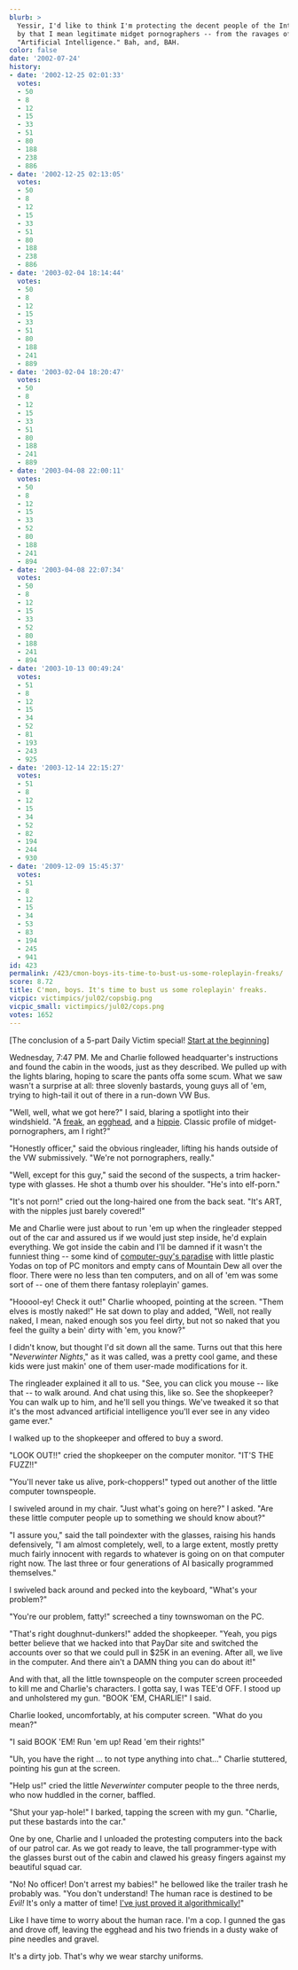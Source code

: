 ```yaml
---
blurb: >
  Yessir, I'd like to think I'm protecting the decent people of the Internet -- and
  by that I mean legitimate midget pornographers -- from the ravages of the so-called
  "Artificial Intelligence." Bah, and, BAH.
color: false
date: '2002-07-24'
history:
- date: '2002-12-25 02:01:33'
  votes:
  - 50
  - 8
  - 12
  - 15
  - 33
  - 51
  - 80
  - 188
  - 238
  - 886
- date: '2002-12-25 02:13:05'
  votes:
  - 50
  - 8
  - 12
  - 15
  - 33
  - 51
  - 80
  - 188
  - 238
  - 886
- date: '2003-02-04 18:14:44'
  votes:
  - 50
  - 8
  - 12
  - 15
  - 33
  - 51
  - 80
  - 188
  - 241
  - 889
- date: '2003-02-04 18:20:47'
  votes:
  - 50
  - 8
  - 12
  - 15
  - 33
  - 51
  - 80
  - 188
  - 241
  - 889
- date: '2003-04-08 22:00:11'
  votes:
  - 50
  - 8
  - 12
  - 15
  - 33
  - 52
  - 80
  - 188
  - 241
  - 894
- date: '2003-04-08 22:07:34'
  votes:
  - 50
  - 8
  - 12
  - 15
  - 33
  - 52
  - 80
  - 188
  - 241
  - 894
- date: '2003-10-13 00:49:24'
  votes:
  - 51
  - 8
  - 12
  - 15
  - 34
  - 52
  - 81
  - 193
  - 243
  - 925
- date: '2003-12-14 22:15:27'
  votes:
  - 51
  - 8
  - 12
  - 15
  - 34
  - 52
  - 82
  - 194
  - 244
  - 930
- date: '2009-12-09 15:45:37'
  votes:
  - 51
  - 8
  - 12
  - 15
  - 34
  - 53
  - 83
  - 194
  - 245
  - 941
id: 423
permalink: /423/cmon-boys-its-time-to-bust-us-some-roleplayin-freaks/
score: 8.72
title: C'mon, boys. It's time to bust us some roleplayin' freaks.
vicpic: victimpics/jul02/copsbig.png
vicpic_small: victimpics/jul02/cops.png
votes: 1652
---
```


\[The conclusion of a 5-part Daily Victim special! [Start at the
beginning](@/victim/419.md)\]

Wednesday, 7:47 PM. Me and Charlie followed headquarter's instructions
and found the cabin in the woods, just as they described. We pulled up
with the lights blaring, hoping to scare the pants offa some scum. What
we saw wasn't a surprise at all: three slovenly bastards, young guys all
of 'em, trying to high-tail it out of there in a run-down VW Bus.

"Well, well, what we got here?" I said, blaring a spotlight into their
windshield. "A [freak](@/victim/419.md), an
[egghead](@/victim/422.md), and a [hippie](@/victim/421.md).
Classic profile of midget-pornographers, am I right?"

"Honestly officer," said the obvious ringleader, lifting his hands
outside of the VW submissively. "We're not pornographers, really."

"Well, except for this guy," said the second of the suspects, a trim
hacker-type with glasses. He shot a thumb over his shoulder. "He's into
elf-porn."

"It's not porn!" cried out the long-haired one from the back seat. "It's
ART, with the nipples just barely covered!"

Me and Charlie were just about to run 'em up when the ringleader stepped
out of the car and assured us if we would just step inside, he'd explain
everything. We got inside the cabin and I'll be damned if it wasn't the
funniest thing -- some kind of [computer-guy's
paradise](@/victim/420.md) with little plastic Yodas on top of PC
monitors and empty cans of Mountain Dew all over the floor. There were
no less than ten computers, and on all of 'em was some sort of -- one of
them there fantasy roleplayin' games.

"Hooool-ey! Check it out!" Charlie whooped, pointing at the screen.
"Them elves is mostly naked!" He sat down to play and added, "Well, not
really naked, I mean, naked enough sos you feel dirty, but not so naked
that you feel the guilty a bein' dirty with 'em, you know?"

I didn't know, but thought I'd sit down all the same. Turns out that
this here "*Neverwinter Nights*," as it was called, was a pretty cool
game, and these kids were just makin' one of them user-made
modifications for it.

The ringleader explained it all to us. "See, you can click you mouse --
like that -- to walk around. And chat using this, like so. See the
shopkeeper? You can walk up to him, and he'll sell you things. We've
tweaked it so that it's the most advanced artificial intelligence you'll
ever see in any video game ever."

I walked up to the shopkeeper and offered to buy a sword.

"LOOK OUT!!" cried the shopkeeper on the computer monitor. "IT'S THE
FUZZ!!"

"You'll never take us alive, pork-choppers!" typed out another of the
little computer townspeople.

I swiveled around in my chair. "Just what's going on here?" I asked.
"Are these little computer people up to something we should know about?"

"I assure you," said the tall poindexter with the glasses, raising his
hands defensively, "I am almost completely, well, to a large extent,
mostly pretty much fairly innocent with regards to whatever is going on
on that computer right now. The last three or four generations of AI
basically programmed themselves."

I swiveled back around and pecked into the keyboard, "What's your
problem?"

"You're our problem, fatty!" screeched a tiny townswoman on the PC.

"That's right doughnut-dunkers!" added the shopkeeper. "Yeah, you pigs
better believe that we hacked into that PayDar site and switched the
accounts over so that we could pull in $25K in an evening. After all, we
live in the computer. And there ain't a DAMN thing you can do about it!"

And with that, all the little townspeople on the computer screen
proceeded to kill me and Charlie's characters. I gotta say, I was TEE'd
OFF. I stood up and unholstered my gun. "BOOK 'EM, CHARLIE!" I said.

Charlie looked, uncomfortably, at his computer screen. "What do you
mean?"

"I said BOOK 'EM! Run 'em up! Read 'em their rights!"

"Uh, you have the right ... to not type anything into chat..." Charlie
stuttered, pointing his gun at the screen.

"Help us!" cried the little *Neverwinter* computer people to the three
nerds, who now huddled in the corner, baffled.

"Shut your yap-hole!" I barked, tapping the screen with my gun.
"Charlie, put these bastards into the car."

One by one, Charlie and I unloaded the protesting computers into the
back of our patrol car. As we got ready to leave, the tall
programmer-type with the glasses burst out of the cabin and clawed his
greasy fingers against my beautiful squad car.

"No! No officer! Don't arrest my babies!" he bellowed like the trailer
trash he probably was. "You don't understand! The human race is destined
to be *Evil!* It's only a matter of time! [I've just proved it
algorithmically!](@/victim/422.md)"

Like I have time to worry about the human race. I'm a cop. I gunned the
gas and drove off, leaving the egghead and his two friends in a dusty
wake of pine needles and gravel.

It's a dirty job. That's why we wear starchy uniforms.